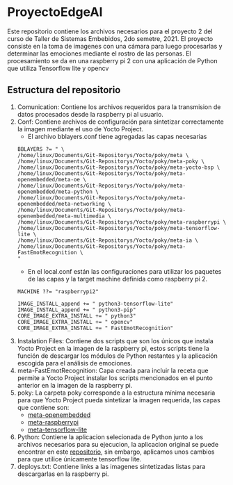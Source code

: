 # ProyectoEdgeAI
Este repositorio contiene los archivos necesarios para el proyecto 2 del curso de Taller de Sistemas Embebidos, 2do semetre, 2021.
El proyecto consiste en la toma de imagenes con una cámara para luego procesarlas y determinar las emociones mediante el rostro de las personas.
El procesamiento se da en una raspberry pi 2 con una aplicación de Python que utiliza Tensorflow lite y opencv
## Estructura del repositorio
1. Comunication: Contiene los archivos requeridos para la transmision de datos procesados desde la raspberry pi al usuario.
2. Conf: Contiene archivos de configuración para sintetizar correctamente la imagen mediante el uso de Yocto Project. 
   - El archivo bblayers.conf tiene agregadas las capas necesarias
   ```
   BBLAYERS ?= " \
   /home/linux/Documents/Git-Repositorys/Yocto/poky/meta \
   /home/linux/Documents/Git-Repositorys/Yocto/poky/meta-poky \
   /home/linux/Documents/Git-Repositorys/Yocto/poky/meta-yocto-bsp \
   /home/linux/Documents/Git-Repositorys/Yocto/poky/meta-openembedded/meta-oe \
   /home/linux/Documents/Git-Repositorys/Yocto/poky/meta-openembedded/meta-python \
   /home/linux/Documents/Git-Repositorys/Yocto/poky/meta-openembedded/meta-networking \
   /home/linux/Documents/Git-Repositorys/Yocto/poky/meta-openembedded/meta-multimedia \
   /home/linux/Documents/Git-Repositorys/Yocto/poky/meta-raspberrypi \
   /home/linux/Documents/Git-Repositorys/Yocto/poky/meta-tensorflow-lite \
   /home/linux/Documents/Git-Repositorys/Yocto/poky/meta-ia \
   /home/linux/Documents/Git-Repositorys/Yocto/poky/meta-FastEmotRecognition \
   "
   ``` 
   - En el local.conf están las configuraciones para utilizar los paquetes de las capas y la target machine definida como raspberry pi 2.
   ```
   MACHINE ??= "raspberrypi2"
   ```
   ```
   IMAGE_INSTALL_append += " python3-tensorflow-lite"
   IMAGE_INSTALL_append += " python3-pip"
   CORE_IMAGE_EXTRA_INSTALL += " python3"
   CORE_IMAGE_EXTRA_INSTALL += " opencv"
   CORE_IMAGE_EXTRA_INSTALL += " FastEmotRecognition"
   ```
3. Instalation Files: Contiene dos scripts que son los únicos que instala Yocto Project en la imagen de la raspberry pi, estos scripts tiene la función de descargar los módulos de Python restantes y la aplicación escogida para el análisis de emociones.
4. meta-FastEmotRecognition: Capa creada para incluir la receta que permite a Yocto Project instalar los scripts mencionados en el punto anterior en la imagen de la raspberry pi.
5. poky: La carpeta poky corresponde a la estructura mínima necesaria para que Yocto Project pueda sintetizar la imagen requerida, las capas que contiene son:
   - [meta-openembedded](https://github.com/openembedded/meta-openembedded)
   - [meta-raspberrypi](https://github.com/agherzan/meta-raspberrypi)
   - [meta-tensorflow-lite](https://github.com/NobuoTsukamoto/meta-tensorflow-lite)
6. Python: Contiene la aplicacion selecionada de Python junto a los archivos necesarios para su ejecucion, la aplicacion original se puede encontrar en este [repositorio](https://github.com/hfahrudin/FastEmotRecognition), sin embargo, aplicamos unos cambios para que utilice únicamente tensorflow lite.
7. deploys.txt: Contiene links a las imagenes sintetizadas listas para descargarlas en la raspberry pi.
